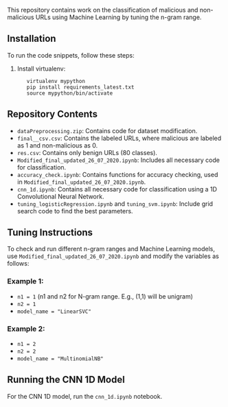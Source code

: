 This repository contains work on the classification of malicious and non-malicious URLs using Machine Learning by tuning the n-gram range.

## Installation

To run the code snippets, follow these steps:

1. Install virtualenv:
   ```pip install virtualenv
      virtualenv mypython
      pip install requirements_latest.txt
      source mypython/bin/activate
   ```

## Repository Contents

- `dataPreprocessing.zip`: Contains code for dataset modification.
- `final__csv.csv`: Contains the labeled URLs, where malicious are labeled as 1 and non-malicious as 0.
- `res.csv`: Contains only benign URLs (80 classes).
- `Modified_final_updated_26_07_2020.ipynb`: Includes all necessary code for classification.
- `accuracy_check.ipynb`: Contains functions for accuracy checking, used in `Modified_final_updated_26_07_2020.ipynb`.
- `cnn_1d.ipynb`: Contains all necessary code for classification using a 1D Convolutional Neural Network.
- `tuning_logisticRegression.ipynb` and `tuning_svm.ipynb`: Include grid search code to find the best parameters.

## Tuning Instructions

To check and run different n-gram ranges and Machine Learning models, use `Modified_final_updated_26_07_2020.ipynb` and modify the variables as follows:

### Example 1:
- `n1 = 1` (n1 and n2 for N-gram range. E.g., (1,1) will be unigram)
- `n2 = 1`
- `model_name = "LinearSVC"`

### Example 2:
- `n1 = 2`
- `n2 = 2`
- `model_name = "MultinomialNB"`

## Running the CNN 1D Model

For the CNN 1D model, run the `cnn_1d.ipynb` notebook.

